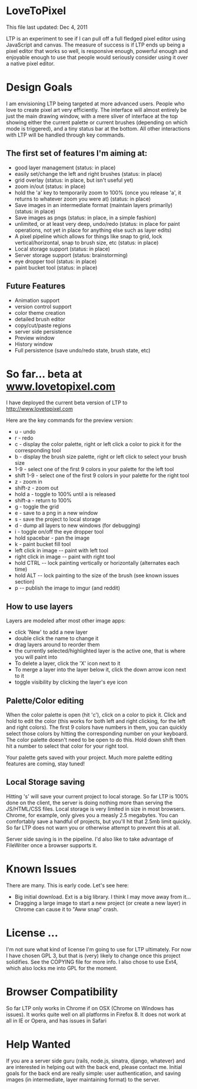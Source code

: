 # LoveToPixel #
This file last updated: Dec 4, 2011

LTP is an experiment to see if I can pull off a full fledged pixel editor using JavaScript and canvas. The measure of success is if LTP ends up being a pixel editor that works so well, is responsive enough, powerful enough and enjoyable enough to use that people would seriously consider using it over a native pixel editor.

# Design Goals #
I am envisioning LTP being targeted at more advanced users. People who love to create pixel art very efficiently. The interface will almost entirely be just the main drawing window, with a mere sliver of interface at the top showing either the current palette or current brushes (depending on which mode is triggered), and a tiny status bar at the bottom. All other interactions with LTP will be handled through key commands. 

## The first set of features I'm aiming at: ##
* good layer management (status: in place)
* easily set/change the left and right brushes (status: in place)
* grid overlay (status: in place, but isn't useful yet)
* zoom in/out (status: in place)
* hold the 'a' key to temporarily zoom to 100% (once you release 'a', it returns to whatever zoom you were at) (status: in place)
* Save images in an intermediate format (maintain layers primarily) (status: in place)
* Save images as pngs (status: in place, in a simple fashion)
* unlimited, or at least very deep, undo/redo (status: in place for paint operations, not yet in place for anything else such as layer edits)
* A pixel pipeline which allows for things like snap to grid, lock vertical/horizontal, snap to brush size, etc (status: in place)
* Local storage support (status: in place)
* Server storage support (status: brainstorming)
* eye dropper tool (status: in place)
* paint bucket tool (status: in place)

## Future Features ##
* Animation support
* version control support
* color theme creation
* detailed brush editor
* copy/cut/paste regions
* server side persistence
* Preview window
* History window
* Full persistence (save undo/redo state, brush state, etc)

# So far... beta at www.lovetopixel.com #
I have deployed the current beta version of LTP to http://www.lovetopixel.com  
  
Here are the key commands for the preview version:

* u - undo
* r - redo
* c - display the color palette, right or left click a color to pick it for the corresponding tool
* b - display the brush size palette, right or left click to select your brush size
* 1-9 - select one of the first 9 colors in your palette for the left tool
* shift 1-9 - select one of the first 9 colors in your palette for the right tool
* z - zoom in
* shift-z - zoom out
* hold a - toggle to 100% until a is released
* shift-a - return to 100%
* g - toggle the grid
* e - save to a png in a new window
* s - save the project to local storage
* d - dump all layers to new windows (for debugging)
* i - toggle on/off the eye dropper tool
* hold spacebar - pan the image
* k - paint bucket fill tool 
* left click in image -- paint with left tool
* right click in image -- paint with right tool
* hold CTRL -- lock painting vertically or horizontally (alternates each time)
* hold ALT -- lock painting to the size of the brush (see known issues section)
* p -- publish the image to imgur (and reddit)


## How to use layers ##
Layers are modeled after most other image apps:

* click 'New' to add a new layer
* double click the name to change it
* drag layers around to reorder them
* the currently selected/highlighted layer is the active one, that is where you will paint into
* To delete a layer, click the 'X' icon next to it
* To merge a layer into the layer below it, click the down arrow icon next to it
* toggle visibility by clicking the layer's eye icon

## Palette/Color editing ##

When the color palette is open (hit 'c'), click on a color to pick it.
Click and hold to edit the color (this works for both left and right clicking, for the left and right colors). The first 9 colors have numbers in them, you can quickly select those colors by hitting
the corresponding number on your keyboard. The color palette doesn't need to be open to do this. Hold down shift then
hit a number to select that color for your right tool.  
  
Your palette gets saved with your project. Much more palette editing features are coming, stay tuned!

## Local Storage saving ##
Hitting 's' will save your current project to local storage. So far LTP is 100% done on the client, the server is doing nothing more than serving the JS/HTML/CSS files. Local storage is very limited in size in most browsers. Chrome, for example, only gives you a measly 2.5 megabytes. You can comfortably save a handful of projects, but you'll hit that 2.5mb limit quickly. So far LTP does not warn you or otherwise attempt to prevent this at all.

Server side saving is in the pipeline. I'd also like to take advantage of FileWriter once a browser supports it.

# Known Issues #
There are many. This is early code. Let's see here:

* Big initial download. Ext is a big library. I think I may move away from it...
* Dragging a large image to start a new project (or create a new layer) in Chrome can cause it to "Aww snap" crash.

# License ... #
I'm not sure what kind of license I'm going to use for LTP ultimately. For now I have chosen GPL 3, but that is (very) likely to change once this project solidifies. See the COPYING file for more info. I also chose to use Ext4, which also locks me into GPL for the moment.

# Browser Compatibility #
So far LTP only works in Chrome if on OSX (Chrome on Windows has issues). It works quite well on all platforms in Firefox 8. It does not work at all in IE or Opera, and has issues in Safari

# Help Wanted #
If you are a server side guru (rails, node.js, sinatra, django, whatever) and are interested in helping out with the back end, please contact me.
Initial goals for the back end are really simple: user authentication, and saving images (in intermediate, layer maintaining format) to the server.

